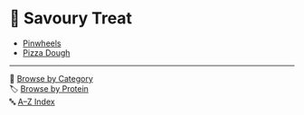 # 🥖 Savoury Treat

- [Pinwheels](../recipes/pinwheels.md)
- [Pizza Dough](../recipes/pizza_dough.md)

---

📁 [Browse by Category](../indexes/categories.md)  
🏷️ [Browse by Protein](../indexes/proteins.md)  
🔤 [A–Z Index](../indexes/alphabet.md)
